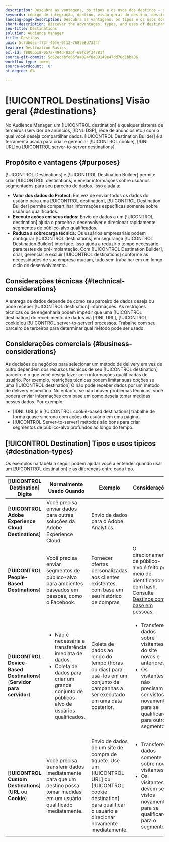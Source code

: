 ```yaml
---
description: Descubra as vantagens, os tipos e os usos dos destinos — qualquer sistema de terceiros, como um servidor de anúncios ou DSP, em que você compartilha dados. Use o Construtor de destino para criar e gerenciar cookies, URLs ou destinos de servidor para servidor.
keywords: código de integração, destino, visão geral do destino, destino, destino, destino, destino, destino, destino, destino, destino, destino, destino, destino, destino, destino
landing-page-description: Descubra as vantagens, os tipos e os usos dos destinos — qualquer sistema de terceiros, como um servidor de anúncios ou DSP, em que você compartilha dados. Use o Construtor de destino para criar e gerenciar cookies, URLs ou destinos de servidor para servidor.
short-description: Discover the advantages, types, and uses of destinations – any third-party system, such as an ad server or DSP, where you share data. Use Destination Builder to create and manage cookies, URL, or server-to-server destinations.
seo-title: Destinations
solution: Audience Manager
title: Destinos
uuid: 5c7dbdec-f73f-46fe-9f12-7685e8d7334f
feature: Destination Basics
exl-id: f880bb18-057a-494d-82bf-69fc9f34781f
source-git-commit: 5d62ecabfe66faa024f8e89149e47dd76d1bba86
workflow-type: tm+mt
source-wordcount: '0'
ht-degree: 0%

---
```


# [!UICONTROL Destinations] Visão geral {#destinations}

No Audience Manager, um [!UICONTROL destination] é qualquer sistema de terceiros (servidor de anúncios, [!DNL DSP], rede de anúncios etc.) com o qual você deseja compartilhar dados. [!UICONTROL Destination Builder] é a ferramenta usada para criar e gerenciar [!UICONTROL cookie], [!DNL URL]ou [!UICONTROL server-to-server destinations].

## Propósito e vantagens {#purposes}

<!-- c_destinations.xml -->

[!UICONTROL Destinations] e [!UICONTROL Destination Builder] permite criar [!UICONTROL destinations] e enviar informações sobre usuários segmentados para seu parceiro de dados. Isso ajuda a:

* **Valor dos dados do Protect:** Em vez de enviar todos os dados do usuário para uma [!UICONTROL destination], [!UICONTROL Destination Builder] permite compartilhar informações específicas somente sobre usuários qualificados.
* **Execute ações em seus dados:** Envio de dados a um [!UICONTROL destination] ajuda o parceiro a desenvolver e direcionar rapidamente segmentos de público-alvo qualificados.
* **Reduza a sobrecarga técnica:** Os usuários empresariais podem configurar [!UICONTROL destinations] em segurança [!UICONTROL Destination Builder] interface. Isso ajuda a reduzir o tempo necessário para testes de pré-implantação. Com [!UICONTROL Destination Builder], criar, gerenciar e excluir [!UICONTROL destinations] conforme as necessidades de sua empresa mudam, tudo sem trabalhar em um longo ciclo de desenvolvimento.

## Considerações técnicas {#technical-considerations}

<!-- destination-delivery-methods.xml -->

A entrega de dados depende de como seu parceiro de dados deseja ou pode receber [!UICONTROL destination] informações. As restrições técnicas ou de engenharia podem impedir que uma [!UICONTROL destination] do recebimento de dados via [!DNL URL], [!UICONTROL cookie]ou [!UICONTROL server-to-server] processos. Trabalhe com seu parceiro de terceiros para determinar qual método pode ser usado.

## Considerações comerciais {#business-considerations}

As decisões de negócios para selecionar um método de delivery em vez de outro dependem dos recursos técnicos de seu [!UICONTROL destination] parceiro e o que você deseja fazer com informações qualificadas do usuário. Por exemplo, restrições técnicas podem limitar suas opções se uma [!UICONTROL destination] O não pode receber dados por um método de delivery específico. No entanto, se não houver problemas técnicos, você poderá enviar informações com base em como deseja tomar medidas nesses dados. Por exemplo:

* [!DNL URL]s e [!UICONTROL cookie-based destinations] trabalhe de forma quase síncrona com ações do usuário em uma página.
* [!UICONTROL Server-to-server] métodos são bons para criar segmentos de público-alvo profundos ao longo do tempo.

## [!UICONTROL Destination] Tipos e usos típicos {#destination-types}

Os exemplos na tabela a seguir podem ajudar você a entender quando usar um [!UICONTROL destination] e as diferenças entre cada tipo.

| [!UICONTROL Destination] Digite | Normalmente Usado Quando | Exemplo | Considerações |
|--- |--- |--- |--- |
| **[!UICONTROL Adobe Experience Cloud Destinations]** | Você precisa enviar dados para outras soluções da Adobe Experience Cloud. | Envio de dados para o Adobe Analytics. |  |
| **[!UICONTROL People-Based Destinations]** | Você precisa enviar segmentos de público-alvo para ambientes baseados em pessoas, como o Facebook. | Fornecer ofertas personalizadas aos clientes existentes, com base em seu histórico de compras | O direcionamento de público-alvo é feito por meio de identificadores com hash. Consulte [Destinos com base em pessoas](people-based-destinations-overview.md). |
| **[!UICONTROL Device-Based Destinations]** (**Servidor para servidor**) | <ul><li>Não é necessária a transferência imediata de dados.</li><li>Coleta de dados para criar um grande conjunto de públicos-alvo de usuários qualificados.</li></ul> | Coleta de dados ao longo do tempo (horas ou dias) para usá-los em um conjunto de campanhas a ser executado em uma data posterior. | <ul><li>Transfere dados sobre visitantes do site novos e anteriores. </li><li>Os visitantes não precisam ser vistos novamente para se qualificarem para outros segmentos.</li></ul> |
| **[!UICONTROL Custom Destinations]** (**URL** ou **Cookie**) | Você precisa transferir dados imediatamente para que um destino possa tomar medidas em um usuário qualificado imediatamente. | Envio de dados de um site de compra de tíquete. Use um [!UICONTROL URL] ou [!UICONTROL cookie destination] para qualificar o usuário e direcionar novamente imediatamente. | <ul><li>Transfere dados somente sobre novos visitantes. </li><li>Os visitantes devem ser vistos novamente para se qualificarem para o segmento.</li></ul> |
